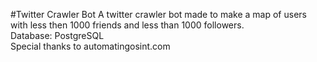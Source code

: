 #Twitter Crawler Bot
A twitter crawler bot made to make a map of users with less then 1000 friends and less than 1000 followers.
<br>
Database: PostgreSQL
<br>
Special thanks to automatingosint.com

